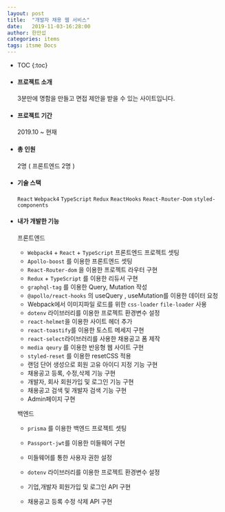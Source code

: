 ```yaml
---
layout: post
title:  "개발자 채용 웹 서비스"
date:   2019-11-03-16:28:00
author: 한만섭
categories: items
tags: itsme Docs
---
```




* TOC
{:toc}


- #### 프로젝트 소개 

  3분만에 명함을 만들고 면접 제안을 받을 수 있는 사이트입니다. 

- #### 프로젝트 기간 

  2019.10 ~ 현재  

- #### 총 인원 

  2명 ( 프론트엔드 2명 )

- #### 기술 스택

  `React` `Webpack4` `TypeScript`  `Redux` `ReactHooks` `React-Router-Dom`   `styled-components`

- #### 내가 개발한 기능 

  프론트엔드 

  - `Webpack4` + `React` + `TypeScript`   프론트엔드 프로젝트 셋팅 
  - `Apollo-boost` 를 이용한 프론트엔드 셋팅
  - `React-Router-dom` 을 이용한 프로젝트 라우터 구현 
  - `Redux`  + `TypeScript` 를 이용한 리듀서 구현 
  - `graphql-tag` 를 이용한 Query, Mutation 작성
  - `@apollo/react-hooks` 의 useQuery , useMutation를 이용한 데이터 요청
  -  Webpack에서 이미지파일 로드를 위한  `css-loader` `file-loader` 사용 
  - `dotenv` 라이브러리를 이용한 프로젝트 환경변수 설정
  - `react-helmet`을 이용한  사이트 헤더 추가 
  - `react-toastify`를 이용한 토스트 메세지 구현 
  - `react-select`라이브러리를 사용한 채용공고 폼 제작 
  - `media qeury` 를 이용한 반응형 웹 사이트 구현 
  - `styled-reset` 를 이용한 resetCSS 적용 
  - 랜덤 단어 생성으로 회원 고유 아이디 지정 기능 구현 
  - 채용공고 등록, 수정,삭제 기능 구현 
  - 개발자, 회사 회원가입 및 로그인 기능 구현
  - 채용공고 검색 및 개발자 검색 기능 구현 
  - Admin페이지 구현 

  

  백엔드 

  - `prisma` 를 이용한 백엔드 프로젝트 셋팅 

  - `Passport-jwt`를 이용한 미들웨어 구현 

  - 미들웨어를 통한 사용자 권한 설정

  - `dotenv` 라이브러리를 이용한 프로젝트 환경변수 설정

  - 기업,개발자 회원가입 및 로그인 API 구현

  - 채용공고 등록 수정 삭제 API 구현 

    

    

    

    

